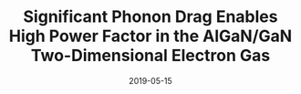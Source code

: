 ---
title: "Significant Phonon Drag Enables High Power Factor in the AlGaN/GaN Two-Dimensional Electron Gas"
collection: publications
permalink: /publication/2019-05-15-Thermo_1
date: 2019-05-15
venue: 'ACS Nano Letters'
paperurl: 'https://doi.org/10.1021/acs.nanolett.9b00901'
citation: 'Yalamarthy, A.S., Muñoz Rojo, M., Bruefach, A., Boone, D., <b>Dowling, K.M.</b>, Satterthwaite, P.F., Goldhaber-Gordon, D., Pop, E. and Senesky, D.G., “Significant Phonon Drag Enables High Power Factor in the AlGaN/GaN Two-Dimensional Electron Gas,” Nano letters. 2019.'
link: 'https://doi.org/10.1021/acs.nanolett.9b00901'
category: 'Thermo'

---